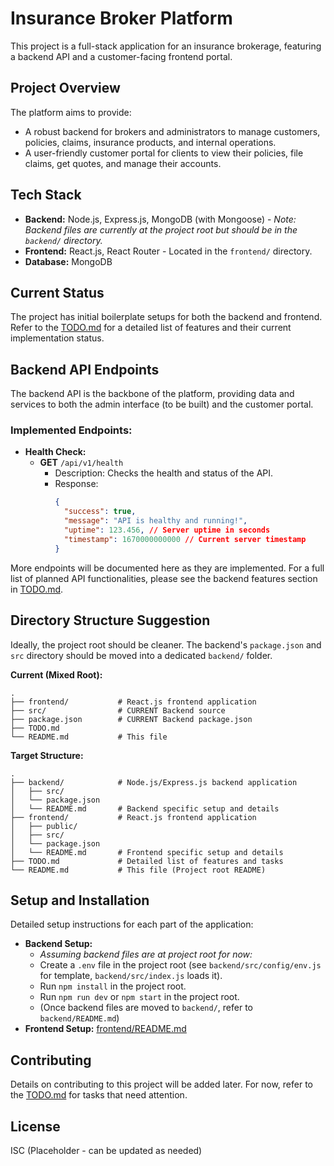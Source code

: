 # Insurance Broker Platform

This project is a full-stack application for an insurance brokerage, featuring a backend API and a customer-facing frontend portal.

## Project Overview

The platform aims to provide:
*   A robust backend for brokers and administrators to manage customers, policies, claims, insurance products, and internal operations.
*   A user-friendly customer portal for clients to view their policies, file claims, get quotes, and manage their accounts.

## Tech Stack

*   **Backend:** Node.js, Express.js, MongoDB (with Mongoose) - *Note: Backend files are currently at the project root but should be in the `backend/` directory.*
*   **Frontend:** React.js, React Router - Located in the `frontend/` directory.
*   **Database:** MongoDB

## Current Status

The project has initial boilerplate setups for both the backend and frontend.
Refer to the [TODO.md](TODO.md) for a detailed list of features and their current implementation status.

## Backend API Endpoints

The backend API is the backbone of the platform, providing data and services to both the admin interface (to be built) and the customer portal.

### Implemented Endpoints:

*   **Health Check:**
    *   **GET** `/api/v1/health`
        *   Description: Checks the health and status of the API.
        *   Response:
            ```json
            {
              "success": true,
              "message": "API is healthy and running!",
              "uptime": 123.456, // Server uptime in seconds
              "timestamp": 1670000000000 // Current server timestamp
            }
            ```

More endpoints will be documented here as they are implemented. For a full list of planned API functionalities, please see the backend features section in [TODO.md](TODO.md).

## Directory Structure Suggestion

Ideally, the project root should be cleaner. The backend's `package.json` and `src` directory should be moved into a dedicated `backend/` folder.

**Current (Mixed Root):**
```
.
├── frontend/           # React.js frontend application
├── src/                # CURRENT Backend source
├── package.json        # CURRENT Backend package.json
├── TODO.md
└── README.md           # This file
```

**Target Structure:**
```
.
├── backend/            # Node.js/Express.js backend application
│   ├── src/
│   └── package.json
│   └── README.md       # Backend specific setup and details
├── frontend/           # React.js frontend application
│   ├── public/
│   ├── src/
│   └── package.json
│   └── README.md       # Frontend specific setup and details
├── TODO.md             # Detailed list of features and tasks
└── README.md           # This file (Project root README)
```

## Setup and Installation

Detailed setup instructions for each part of the application:

*   **Backend Setup:**
    *   *Assuming backend files are at project root for now:*
    *   Create a `.env` file in the project root (see `backend/src/config/env.js` for template, `backend/src/index.js` loads it).
    *   Run `npm install` in the project root.
    *   Run `npm run dev` or `npm start` in the project root.
    *   (Once backend files are moved to `backend/`, refer to `backend/README.md`)
*   **Frontend Setup:** [frontend/README.md](frontend/README.md)

## Contributing

Details on contributing to this project will be added later. For now, refer to the [TODO.md](TODO.md) for tasks that need attention.

## License

ISC (Placeholder - can be updated as needed)